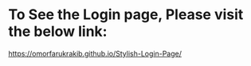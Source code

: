 # To See the Login page, Please visit the below link:

https://omorfarukrakib.github.io/Stylish-Login-Page/
